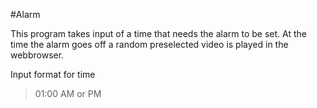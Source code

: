 #Alarm

This program takes input of a time that needs the alarm to be set. At the time the alarm goes off a random preselected video is played in the webbrowser. 

Input format for time
>01:00 AM or PM
